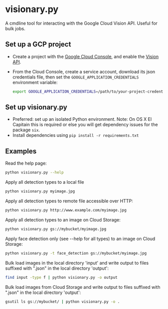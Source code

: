# visionary.py

A cmdline tool for interacting with the Google Cloud Vision API. Useful for bulk jobs.

## Set up a GCP project

* Create a project with the [Google Cloud Console][cloud-console], and enable
  the [Vision API][vision-api].
* From the Cloud Console, create a service account,
  download its json credentials file, then set the 
  `GOOGLE_APPLICATION_CREDENTIALS` environment variable:

  ```bash
  export GOOGLE_APPLICATION_CREDENTIALS=/path/to/your-project-credentials.json
  ```

[cloud-console]: https://console.cloud.google.com
[vision-api]: https://console.cloud.google.com/apis/api/vision.googleapis.com/overview?project=_

## Set up visionary.py

* Preferred: set up an isolated Python environment. Note: On OS X El Capitain this
is required or else you will get dependency issues for the package `six`.
* Install dependencies using `pip install -r requirements.txt`

## Examples

Read the help page:

```bash
python visionary.py --help
```

Apply all detection types to a local file

```bash
python visionary.py myimage.jpg
```

Apply all detection types to remote file accessible over HTTP:

```bash
python visionary.py http://www.example.com/myimage.jpg
```

Apply all detection types to an image on Cloud Storage:

```bash
python visionary.py gs://mybucket/myimage.jpg
```

Apply face detection only (see --help for all types) to an image on Cloud Storage:

```bash
python visionary.py -t face_detection gs://mybucket/myimage.jpg
```

Bulk load images in the local directory 'input' and write output to files suffixed with
".json" in the local directory 'output':

```bash
find input -type f | python visionary.py -o output
```

Bulk load images from Cloud Storage and write output to files suffixed with
".json" in the local directory 'output':

```bash
gsutil ls gs://mybucket/ | python visionary.py -o .
```

